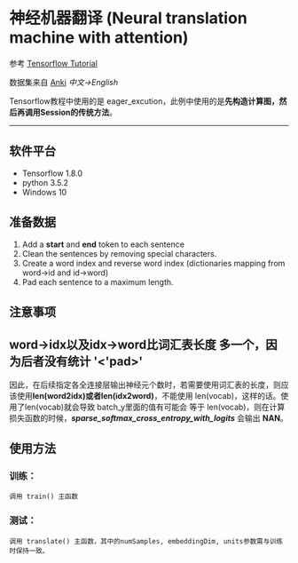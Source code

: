 # 神经机器翻译 (Neural translation machine with attention)

参考 [Tensorflow Tutorial](https://github.com/tensorflow/tensorflow/blob/r1.13/tensorflow/contrib/eager/python/examples/nmt_with_attention/nmt_with_attention.ipynb)

数据集来自 [Anki](http://www.manythings.org/anki/)
*中文->English* 

Tensorflow教程中使用的是 eager_excution，此例中使用的是**先构造计算图，然后再调用Session的传统方法**。

-----
## 软件平台
+ Tensorflow 1.8.0
+ python 3.5.2
+ Windows 10

## 准备数据
1. Add a **start** and **end** token to each sentence
2. Clean the sentences by removing special characters.
3. Create a word index and reverse word index (dictionaries mapping from word->id and id->word)
4. Pad each sentence to a maximum length.

## 注意事项

word->idx以及idx->word比词汇表长度 **多一个**，因为后者没有统计 '<'pad>'
----
因此，在后续指定各全连接层输出神经元个数时，若需要使用词汇表的长度，则应该使用**len(word2idx)**或者**len(idx2word)**，不能使用 len(vocab)，这样的话。使用了len(vocab)就会导致 batch_y里面的值有可能会 等于 len(vocab)，则在计算损失函数的时候，***sparse_softmax_cross_entropy_with_logits*** 会输出 **NAN**。

## 使用方法
### 训练：
	调用 train() 主函数
### 测试：
	调用 translate() 主函数，其中的numSamples, embeddingDim, units参数需与训练时保持一致。




